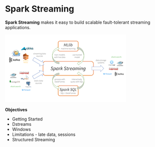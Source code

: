 # Spark Streaming

**Spark Streaming** makes it easy to build scalable fault-tolerant streaming applications.

![](../.gitbook/assets/screen-shot-2018-12-28-at-7.46.45-pm.png)

**Objectives**

* Getting Started 
* Dstreams
* Windows
* Limitations - late data, sessions
* Structured Streaming

